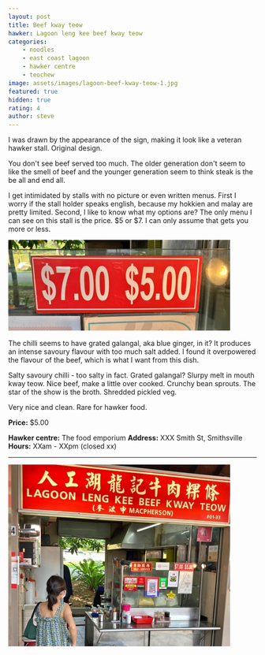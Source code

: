 ```yaml
---
layout: post
title: Beef kway teow
hawker: Lagoon leng kee beef kway teow
categories: 
    - noodles
    - east coast lagoon
    - hawker centre
    - teochew
image: assets/images/lagoon-beef-kway-teow-1.jpg
featured: true
hidden: true
rating: 4
author: steve
---
```


I was drawn by the appearance of the sign, making it look like a veteran hawker stall. Original design.

You don't see beef served too much. The older generation don't seem to like the smell of beef and the younger generation seem to think steak is the be all and end all.

I get intimidated by stalls with no picture or even written menus. First I worry if the stall holder speaks english, because my hokkien and malay are pretty limited. Second, I like to know what my options are? The only menu I can see on this stall is the price. $5 or $7. I can only assume that gets you more or less.

![Menu options](/assets/images/lagoon-beef-kway-teow-2.jpg "Menu options")

The chilli seems to have grated galangal, aka blue ginger, in it? It produces an intense savoury flavour with too much salt added. I found it overpowered the flavour of the beef, which is what I want from this dish. 

Salty savoury chilli - too salty in fact. Grated galangal?
Slurpy melt in mouth kway teow.
Nice beef, make a little over cooked.
Crunchy bean sprouts.
The star of the show is the broth.
Shredded pickled veg.



Very nice and clean. Rare for hawker food.

**Price:** $5.00  

**Hawker centre:** The food emporium
**Address:** XXX Smith St, Smithsville  
**Hours:** XXam - XXpm (closed xx)  

***  

![Lagoon leng kee beef kway teow](/assets/images/lagoon-beef-kway-teow-3.jpg "Lagoon leng kee beef kway teow")